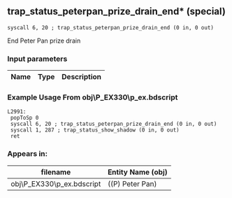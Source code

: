 ## trap_status_peterpan_prize_drain_end* (special)

`syscall 6, 20 ; trap_status_peterpan_prize_drain_end (0 in, 0 out)`

End Peter Pan prize drain

### Input parameters
| Name | Type | Description
|------|------|------------


### Example Usage From obj\P_EX330\p_ex.bdscript
```plaintext
L2991:
 popToSp 0
 syscall 6, 20 ; trap_status_peterpan_prize_drain_end (0 in, 0 out)
 syscall 1, 287 ; trap_status_show_shadow (0 in, 0 out)
 ret
```


### Appears in:
| filename | Entity Name (obj)
|----------|-------------
| obj\P_EX330\p_ex.bdscript       | ((P) Peter Pan)          



